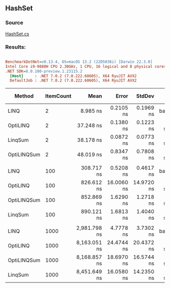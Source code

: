 ﻿## HashSet

### Source
[HashSet.cs](../../src/StructLinq.Benchmark/HashSet.cs)

### Results:
``` ini

BenchmarkDotNet=v0.13.4, OS=macOS 13.2 (22D5038i) [Darwin 22.3.0]
Intel Core i9-9880H CPU 2.30GHz, 1 CPU, 16 logical and 8 physical cores
.NET SDK=8.0.100-preview.1.23115.2
  [Host]     : .NET 7.0.2 (7.0.222.60605), X64 RyuJIT AVX2
  DefaultJob : .NET 7.0.2 (7.0.222.60605), X64 RyuJIT AVX2


```
|      Method | ItemCount |         Mean |      Error |     StdDev |        Ratio | RatioSD |   Gen0 | Allocated | Alloc Ratio |
|------------ |---------- |-------------:|-----------:|-----------:|-------------:|--------:|-------:|----------:|------------:|
|        LINQ |         2 |     8.985 ns |  0.2105 ns |  0.1969 ns |     baseline |         |      - |         - |          NA |
|    OptiLINQ |         2 |    37.248 ns |  0.1380 ns |  0.1223 ns | 4.15x slower |   0.10x | 0.0048 |      40 B |          NA |
|     LinqSum |         2 |    38.178 ns |  0.0872 ns |  0.0773 ns | 4.25x slower |   0.09x | 0.0048 |      40 B |          NA |
| OptiLINQSum |         2 |    48.019 ns |  0.8347 ns |  0.7808 ns | 5.35x slower |   0.18x | 0.0076 |      64 B |          NA |
|             |           |              |            |            |              |         |        |           |             |
|        LINQ |       100 |   308.717 ns |  0.5208 ns |  0.4617 ns |     baseline |         |      - |         - |          NA |
|    OptiLINQ |       100 |   826.612 ns | 16.0060 ns | 14.9720 ns | 2.67x slower |   0.05x | 0.0048 |      40 B |          NA |
| OptiLINQSum |       100 |   852.869 ns |  1.6290 ns |  1.2718 ns | 2.76x slower |   0.01x | 0.0076 |      64 B |          NA |
|     LinqSum |       100 |   890.121 ns |  1.6813 ns |  1.4040 ns | 2.88x slower |   0.01x | 0.0048 |      40 B |          NA |
|             |           |              |            |            |              |         |        |           |             |
|        LINQ |      1000 | 2,981.798 ns |  4.7778 ns |  3.7302 ns |     baseline |         |      - |         - |          NA |
|    OptiLINQ |      1000 | 8,163.051 ns | 24.4744 ns | 20.4372 ns | 2.74x slower |   0.01x |      - |      40 B |          NA |
| OptiLINQSum |      1000 | 8,168.857 ns | 18.6970 ns | 16.5744 ns | 2.74x slower |   0.01x |      - |      64 B |          NA |
|     LinqSum |      1000 | 8,451.649 ns | 16.0580 ns | 14.2350 ns | 2.83x slower |   0.00x |      - |      40 B |          NA |
